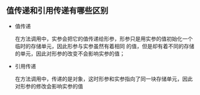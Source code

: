 ## 值传递和引用传递有哪些区别

- 值传递

	在方法调用中，实参会把它的值传递给形参，形参只是用实参的值初始化一个临时的存储单元，因此形参与实参虽然有着相同
	的值，但是却有着不同的存储的单元，因此对形参的改变不会影响实参的值；
	
- 引用传递

	在方法调用中，传递的是对象，这时形参和实参指向了同一块存储单元，因此对形参的修改会影响实参的值